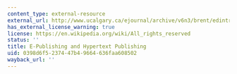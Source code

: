 ```yaml
---
content_type: external-resource
external_url: http://www.ucalgary.ca/ejournal/archive/v6n3/brent/edintro.html
has_external_license_warning: true
license: https://en.wikipedia.org/wiki/All_rights_reserved
status: ''
title: E-Publishing and Hypertext Publishing
uid: 0398d6f5-2374-47b4-9664-636faa608502
wayback_url: ''
---
```

